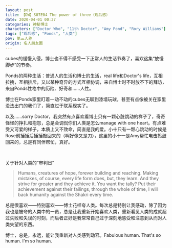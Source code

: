```yaml
---
layout: post
title: 【DW】S07E04 The power of three（观后感）
date: 2020-04-01 00:37
categories: 神秘博士
characters: ["Doctor Who", "11th Doctor", "Amy Pond", "Rory Williams"]
tags: ["观后感", "Ponds", "人类"]
pov: 第三人称
origin: 名人朋友圈
---
```


cubes的缓慢入侵，博士也不得不感受一下正常人的生活节奏了，喜欢这集“放慢脚步”的节奏。

Ponds的两种生活：普通人的生活和博士的生活，real life和Doctor's life，互相拉拽，互相排斥，又以某种奇异的方式互相协调，来自博士时不时放不下的拜访，来自Ponds性格中的历险、好奇和……人性。

博士在Ponds家里盯着一动不动的cubes无聊到漆墙玩球，甚至有点像被关在家里没法出门的我们了，简直过于联系现实了。

以及……sorry Doctor，我突然有点喜欢看博士只有一颗心脏跳动的样子了，奇奇怪怪的挣扎和抱怨，总是会调侃你们人类是怎么manage with one heart。有点难受又可爱的样子，本质上又不致命，简直是我的爱。小十只有一颗心跳动的时候是Rose前捶捶后捶捶敲回来的（啊好像又是刀），这里的小十一是Amy帮忙电击捣鼓回来的，总是有同伴帮忙，真好。

<br>

关于针对人类的“审判日”

> Humans, creatures of hope, forever building and reaching. Making mistakes, of course, every life form does, but, they learn. And they strive for greater and they achieve it. You want the tally? Put their achievement against their failings, through the whole of time, I will back humanity against the Shakri every time.

总是很喜欢——特别喜欢——博士花样夸人类。每次总是特别让我感动，除了因为我也是被夸的人类中的一员，总是让我重新开始喜欢人类，重新看见人类的成就超过失败和失误的时刻，而后者正好是我常常自己过于深刻地感受和注意到从而对人类失望的东西。

博士，总是，永远，能让我重新对人类感到动容。Fabulous human. That's so human. I'm so human.
